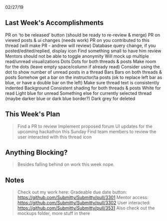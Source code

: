 02/27/19

## Last Week's Accomplishments

PR on ‘to be released’ button (should be ready to re-review & merge)
PR on viewed posts & ui changes (needs work)
PR on you contributed to this thread (will make PR - andrew will review)
	Database query change, if you posted/edited/replied, display icon
Find something small to have him review
Mentors should not be able to toggle anonymity
Will mock up multiple read/unread visualizations
Dots
Dots for both threads & posts
Make room for the dots (leave empty space/column if already read)
Consider using the dot to show number of unread posts in a thread
Bars
Bars on both threads & posts
Somehow get a bar on the instructor/ta posts (ok to replace left bar as blue, or have a double bar on the left)
Make sure thread text is consistently indented
Background
Consistent shading for both threads & posts
White for read
Light blue for unread
Something else for currently selected thread (maybe darker blue or dark blue border?)
Dark grey for deleted


## This Week's Plan

> Find a PR to review
> Implement proposed forum UI updates for the upcoming hackathon this Sunday
> Find team members to review the user interacted with this thread icon
> 

## Anything Blocking?

> Besides falling behind on work this week nope.
## Notes

> Check out my work here:
Gradeable due date button: https://github.com/Submitty/Submitty/pull/3301
Mentor access: https://github.com/Submitty/Submitty/pull/3302
User interacted: https://github.com/Submitty/Submitty/pull/3531
Also check out the mockups folder, more stuff in there
